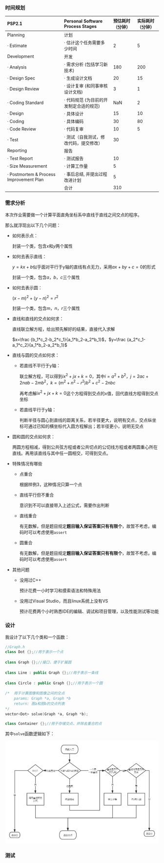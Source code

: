 

### 时间规划

| PSP2.1                                  | Personal Software Process Stages        | 预估耗时（分钟） | 实际耗时（分钟） |
| :-------------------------------------- | :-------------------------------------- | :--------------- | :--------------- |
| Planning                                | 计划                                    |                  |                  |
| · Estimate                              | · 估计这个任务需要多少时间              | 2                | 5                |
| Development                             | 开发                                    |                  |                  |
| · Analysis                              | · 需求分析 (包括学习新技术)             | 180              | 200              |
| · Design Spec                           | · 生成设计文档                          | 20               | 15               |
| · Design Review                         | · 设计复审 (和同事审核设计文档)         | 3                | 1                |
| · Coding Standard                       | · 代码规范 (为目前的开发制定合适的规范) | NaN              | 2                |
| · Design                                | · 具体设计                              | 15               | 10               |
| · Coding                                | · 具体编码                              | 30               | 80               |
| · Code Review                           | · 代码复审                              | 10               | 5                |
| · Test                                  | · 测试（自我测试，修改代码，提交修改）  | 30               |                  |
| Reporting                               | 报告                                    |                  |                  |
| · Test Report                           | · 测试报告                              | 10               |                  |
| · Size Measurement                      | · 计算工作量                            | 5                |                  |
| · Postmortem & Process Improvement Plan | · 事后总结, 并提出过程改进计划          | 5                |                  |
|                                         | 合计                                    | 310              |                  |

### 需求分析

本次作业需要做一个计算平面直角坐标系中直线于直线之间交点的程序。

那么就浮现出以下几个问题：

+ 如何表示点：

  封装一个类，包含$x$和$y$两个属性

+ 如何去表示直线：

  $y=kx+b$似乎面对平行于y轴的直线有点无力，采用$ax+by+c=0$的形式

  封装一个类，包含$a$，$b$，$c$三个属性

+ 如何去表示圆：

  $(x-m)^2+(y-n)^2=r^2$

  封装一个类，包含$m$，$n$，$r$三个属性

+ 直线和直线的交点如何求：

  直线联立解方程，给出预先解好的结果，直接代入求解

  $x=\frac {b_1*c_2-b_2*c_1}{a_1*b_2-a_2*b_1}$，$y=\frac {a_2*c_1-a_1*c_2}{a_1*b_2-a_2*b_1}$

+ 直线与圆的交点如何求：

  + 若直线不平行于y轴：

    联立解方程，可以得到$ix^2+jx+k=0$，其中$i=a^2+b^2$，$j=2ac+2nab-2mb^2$，$k=(m^2+n^2-r^2)b^2+c^2-2nbc$

    再考虑解$ix^2+jx+k=0$这个方程得到交点的x值，回代直线方程得到交点坐标

  + 若直线平行于y轴：

    判断半径与圆心到直线的距离关系，若半径更大，说明有交点，交点纵坐标可通过已知的横坐标代入圆方程解出；若半径更小，说明无交点

+ 圆和圆的交点如何求：

  两圆方程相减，得到公共弦方程或者公共切点的公切线方程或者两圆重心所在直线。再用该直线与其中任一圆相交，可得到交点。

+ 特殊情况有哪些

  + 点重合

    根据样例3，这种情况只算一个点

  + 直线平行但不重合

    意识到不可以直接带入上述公式，需要作出判断

  + 直线重合

    有无数解，但是题目规定**题目输入保证答案只有有限个**，故暂不考虑，编码时可以考虑使用`assert`

  + 圆重合

    有无数解，但是题目规定**题目输入保证答案只有有限个**，故暂不考虑，编码时可以考虑使用`assert`

+ 其他问题

  + 没用过C++

    预计花费一小时学习和摸索语法和特殊用法

  + 没用过Visual Studio，而且linux系统上没有VS

    预计花费两个小时熟悉IDE的编辑、调试和项目管理，以及性能测试等功能





### 设计

我设计了以下几个类和一个函数：

```c++
//Graph.h
class Dot {};//用于表示一个点

class Graph {};//接口，便于扩展圆

class Line : public Graph {};//用于表示一条线

class Circle : public Graph {};//用于表示一个圆

/*  用于计算图像和图像之间的交点
	params: Graph *a, Graph *b
	return: 图a和图b的交点列表
*/
vector<Dot> solve(Graph *a, Graph *b);
```

```c++
class Container {};//用于存储交点，并除去重合的点
```

其中`solve`函数逻辑如下：

![](./readmeAssets/FuncSolve2.png)

### 测试